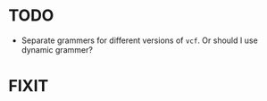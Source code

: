 # TODO
* Separate grammers for different versions of `vcf`. Or should I use dynamic
grammer?

# FIXIT
